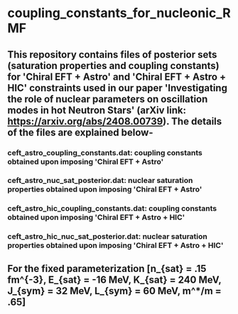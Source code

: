 # coupling_constants_for_nucleonic_RMF
## This repository contains files of posterior sets (saturation properties and coupling constants) for 'Chiral EFT + Astro' and 'Chiral EFT + Astro + HIC' constraints used in our paper 'Investigating the role of nuclear parameters on oscillation modes in hot Neutron Stars' (arXiv link: https://arxiv.org/abs/2408.00739). The details of the files are explained below-
### ceft_astro_coupling_constants.dat: coupling constants obtained upon imposing 'Chiral EFT + Astro'
### ceft_astro_nuc_sat_posterior.dat: nuclear saturation properties obtained upon imposing 'Chiral EFT + Astro'
### ceft_astro_hic_coupling_constants.dat: coupling constants obtained upon imposing 'Chiral EFT + Astro + HIC'
### ceft_astro_hic_nuc_sat_posterior.dat: nuclear saturation properties obtained upon imposing 'Chiral EFT + Astro + HIC'

## For the fixed parameterization [n_{sat} = .15 fm^{-3}, E_{sat} = -16 MeV, K_{sat} = 240 MeV, J_{sym} = 32 MeV, L_{sym} = 60 MeV, m^*/m = .65]
